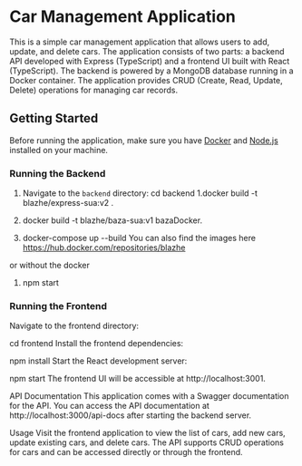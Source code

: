 # Car Management Application

This is a simple car management application that allows users to add, update, and delete cars. The application consists of two parts: a backend API developed with Express (TypeScript) and a frontend UI built with React (TypeScript). The backend is powered by a MongoDB database running in a Docker container. The application provides CRUD (Create, Read, Update, Delete) operations for managing car records.

## Getting Started

Before running the application, make sure you have [Docker](https://www.docker.com/get-started) and [Node.js](https://nodejs.org/) installed on your machine.

### Running the Backend

1. Navigate to the `backend` directory:
cd backend
1.docker build -t blazhe/express-sua:v2  . 

2. docker build -t blazhe/baza-sua:v1 bazaDocker. 

3. docker-compose up --build
You can also find the images here https://hub.docker.com/repositories/blazhe

or without the docker 
1. npm start



### Running the Frontend
Navigate to the frontend directory:


cd frontend
Install the frontend dependencies:

npm install
Start the React development server:


npm start
The frontend UI will be accessible at http://localhost:3001.

API Documentation
This application comes with a Swagger documentation for the API. You can access the API documentation at http://localhost:3000/api-docs after starting the backend server.

Usage
Visit the frontend application to view the list of cars, add new cars, update existing cars, and delete cars.
The API supports CRUD operations for cars and can be accessed directly or through the frontend.
